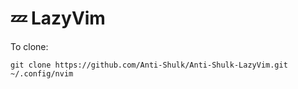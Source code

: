 # 💤 LazyVim

To clone:
```
git clone https://github.com/Anti-Shulk/Anti-Shulk-LazyVim.git ~/.config/nvim
```
